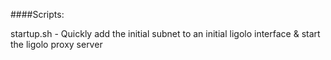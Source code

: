 ####Scripts:

startup.sh - Quickly add the initial subnet to an initial ligolo interface & start the ligolo proxy server
